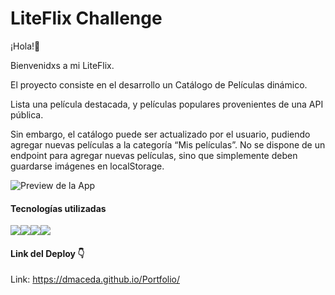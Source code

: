 
# LiteFlix Challenge 

¡Hola!👋 


Bienvenidxs a mi LiteFlix.

El proyecto consiste en el desarrollo un Catálogo de Películas dinámico.

Lista una película destacada, y películas populares provenientes de una API pública.

Sin embargo, el catálogo puede ser actualizado por el usuario, pudiendo agregar nuevas películas a la categoría “Mis películas”. No se dispone de un endpoint para agregar nuevas películas, sino que simplemente deben guardarse imágenes en localStorage.



![Preview de la App ](https://github.com/dmaceda/Portfolio/blob/master/port.png)

#### Tecnologías utilizadas


<img src="https://img.shields.io/badge/-JavaScript-eed718?style=flat&logo=javascript&logoColor=ffffff"><img src = "https://img.shields.io/badge/-HTML5-E34F26?style=flat&logo=html5&logoColor=white"><img src = "https://img.shields.io/badge/-CSS3-1572B6?style=flat&logo=css3&logoColor=white"><img src="https://img.shields.io/badge/-React-000000?style=flat&logo=react&logoColor=00c8ff">


#### Link del Deploy 👇

Link: https://dmaceda.github.io/Portfolio/ 
